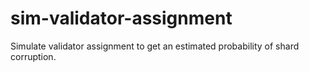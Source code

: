 # sim-validator-assignment
Simulate validator assignment to get an estimated probability of shard corruption.
